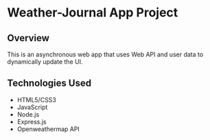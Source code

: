 # Weather-Journal App Project

## Overview
This is an asynchronous web app that uses Web API and user data to dynamically update the UI. 

## Technologies Used
<ul>
  <li>HTML5/CSS3</li>
  <li>JavaScript</li>
  <li>Node.js</li>
  <li>Express.js</li>
  <li>Openweathermap API</li>
</ul>

  
  

